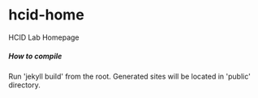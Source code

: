 # hcid-home
HCID Lab Homepage

##### How to compile
Run 'jekyll build' from the root. Generated sites will be located in 'public' directory.
